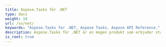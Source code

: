 ```yaml
---
title: Aspose.Tasks för .NET
type: docs
weight: 10
url: /sv/net/
keywords: "Aspose.Tasks for .NET, Aspose Tasks, Aspose API Reference."
description: Aspose.Tasks för .NET är en mogen produkt som erbjuder stabilitet och flexibilitet.
is_root: true
---
```


